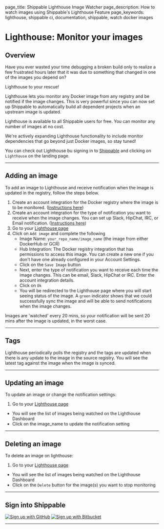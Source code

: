 page_title: Shippable Lighthouse Image Watcher
page_description: How to watch images using Shippable's Lighthouse Feature
page_keywords: lighthouse, shippable ci, documentation, shippable, watch docker images

# Lighthouse: Monitor your images

## Overview

Have you ever wasted your time debugging a broken build only to realize a few frustrated hours later that it was due to something that changed in one of the images you depend on?

Lighthouse to your rescue!

Lighthouse lets you monitor any Docker image from any registry and be notified if the image changes. This is very powerful since you can now set up Shippable to automatically build all dependent projects when an upstream image is updated.

Lighthouse is available to all Shippable users for free. You can monitor any number of images at no cost.

We're actively expanding Lighthouse functionality to include monitor dependencies that go beyond just Docker images, so stay tuned!

You can check out Lighthouse bu signing in to [Shippable](https://app.shippable.com) and clicking on `Lighthouse` on the landing page.

---

## Adding an image

To add an image to Lighthouse and receive notification when the image is updated in the registry, follow the steps below.

1. Create an account integration for the Docker registry where the image is to be monitored. ([Instructions here](int_docker_registries.md))
2. Create an account integration for the type of notification you want to receive when the image changes. You can set up Slack, HipChat, IRC, or Email notification. ([Instructions here](int_notifications.md))
3. Go to your [Lighthouse page](https://app.shippable.com/lighthouse)
4. Click on `Add image` and complete the following
    * Image Name: `your_repo_name/image_name` (the image from either DockerHub or GCR)  
    - Hub Integration: The Docker registry integration that has permissions to access this image. You can create a new one if you don't have one already configured in your Account Settings.  
    - Click on the `Save Image` button
    - Next, enter the type of notification you want to receive each time the image changes. This can be email, Slack, HipChat or IRC. Enter the account integration details.
    - Click on `Ok`
    - You will be redirected to the Lighthouse page where you will start seeing status of the image. A `green` indicator shows that we could successfully sync the image and will be able to send notifications when the image changes.

Images are 'watched' every 20 mins, so your notification will be sent 20 mins after the image is updated, in the worst case.

---

## Tags

Lighthouse periodically polls the registry and the tags are updated when there is any update to the image in the source registry. You will see the latest tag against the image when the image is synced.

---

## Updating an image

To update an image or change the notification settings:

1. Go to your [Lighthouse page](https://app.shippable.com/lighthouse)
 - You will see the list of images being watched on the Lighthouse Dashboard
 - Click on the image_name to update the notification setting

---

## Deleting an image

To delete an image on lighthouse:

1. Go to your [Lighthouse page](https://app.shippable.com/lighthouse)
 - You will see the list of images being watched on the Lighthouse Dashboard
 - Click on the `Delete` button for the image(s) you want to stop monitoring

---


## Sign into Shippable

<div class="signup-buttons">
  <!--HubSpot Call-to-Action Code -->
  <span class="hs-cta-wrapper" id="hs-cta-wrapper-64e0f8e9-8d08-40d5-948c-d0faf9827d17">
      <span class="hs-cta-node hs-cta-64e0f8e9-8d08-40d5-948c-d0faf9827d17" id="hs-cta-64e0f8e9-8d08-40d5-948c-d0faf9827d17">
          <!--[if lte IE 8]><div id="hs-cta-ie-element"></div><![endif]-->
          <a href="http://cta-redirect.hubspot.com/cta/redirect/362403/64e0f8e9-8d08-40d5-948c-d0faf9827d17"  target="_blank" ><img class="hs-cta-img" id="hs-cta-img-64e0f8e9-8d08-40d5-948c-d0faf9827d17" style="border-width:0px;" src="https://no-cache.hubspot.com/cta/default/362403/64e0f8e9-8d08-40d5-948c-d0faf9827d17.png"  alt="Sign up with GitHub"/></a>
      </span>
      <script charset="utf-8" src="https://js.hscta.net/cta/current.js"></script>
      <script type="text/javascript">
          hbspt.cta.load(362403, '64e0f8e9-8d08-40d5-948c-d0faf9827d17', {});
      </script>
  </span>
  <!-- end HubSpot Call-to-Action Code -->
  <!--HubSpot Call-to-Action Code -->
  <span class="hs-cta-wrapper" id="hs-cta-wrapper-314f8ada-0d53-49db-afa0-483d5963e59e">
      <span class="hs-cta-node hs-cta-314f8ada-0d53-49db-afa0-483d5963e59e" id="hs-cta-314f8ada-0d53-49db-afa0-483d5963e59e">
          <!--[if lte IE 8]><div id="hs-cta-ie-element"></div><![endif]-->
          <a href="http://cta-redirect.hubspot.com/cta/redirect/362403/314f8ada-0d53-49db-afa0-483d5963e59e"  target="_blank" ><img class="hs-cta-img" id="hs-cta-img-314f8ada-0d53-49db-afa0-483d5963e59e" style="border-width:0px;" src="https://no-cache.hubspot.com/cta/default/362403/314f8ada-0d53-49db-afa0-483d5963e59e.png"  alt="Sign up with Bitbucket"/></a>
      </span>
      <script charset="utf-8" src="https://js.hscta.net/cta/current.js"></script>
      <script type="text/javascript">
          hbspt.cta.load(362403, '314f8ada-0d53-49db-afa0-483d5963e59e', {});
      </script>
  </span>
  <!-- end HubSpot Call-to-Action Code -->
</div>

---
